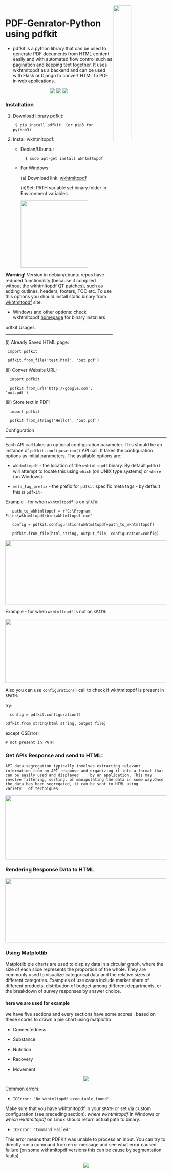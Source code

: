 <img align="right" width="33%" src="https://vivifyassets.s3.ap-south-1.amazonaws.com/lifeeazy-logo1.png">

# PDF-Genrator-Python using pdfkit

 - pdfkit is a python library that can be used to generate PDF documents from HTML content easily and with automated flow control such as pagination and keeping text   together. It uses wkhtmltopdf as a backend and can be used with Flask or Django to convert HTML to PDF in web applications.
 
 <div align="center">
  
  <img src="https://img.shields.io/badge/Python-3.7-yellowgreen" />
    <img src="https://img.shields.io/badge/Pdfkit-1.0.0-blueviolet" />
    <img src="https://img.shields.io/badge/Matplotlib-3.5.3-blue" />
  </div>
 
### Installation

1. Download library pdfkit:

        $ pip install pdfkit  (or pip3 for python3)
        
2. Install wkhtmltopdf:

     * Debian/Ubuntu:
     
	         $ sudo apt-get install wkhtmltopdf
           
     * For Windows:
     
         (a) Download link: [wkhtmltopdf](https://github.com/wkhtmltopdf/wkhtmltopdf/releases/download/0.12.4/wkhtmltox-0.12.4_msvc2015-win64.exe)
         
         (b)Set: PATH variable set binary folder in Environment variables.
         
         <img src = "https://media.geeksforgeeks.org/wp-content/uploads/rough-4-271x300.png" width=210>

  **Warning!** Version in debian/ubuntu repos have reduced functionality (because it compiled without the wkhtmltopdf QT patches), such as adding outlines,               headers, footers, TOC etc. To use this options you should install static binary from [wkhtmltopdf](http://wkhtmltopdf.org/) site.
        
  * Windows and other options: check wkhtmltopdf [homepage](http://wkhtmltopdf.org/) for binary installers

pdfkit Usages

-----

(i) Already Saved HTML page:
     
     import pdfkit
	 
     pdfkit.from_file('test.html', 'out.pdf')

(ii) Conver Website URL:
      
      import pdfkit
	  
      pdfkit.from_url('http://google.com', 'out.pdf')
 
 (iii) Store text in PDF:
      
      import pdfkit
	 
      pdfkit.from_string('Hello!', 'out.pdf')

Configuration

-------------

Each API call takes an optional configuration parameter. This should be an instance of ``pdfkit.configuration()`` API call. It takes the configuration options as initial parameters. The available options are:

* ``wkhtmltopdf`` - the location of the ``wkhtmltopdf`` binary. By default ``pdfkit`` will attempt to locate this using ``which`` (on UNIX type systems) or ``where`` (on Windows).

* ``meta_tag_prefix`` - the prefix for ``pdfkit`` specific meta tags - by default this is ``pdfkit-``

Example - for when ``wkhtmltopdf`` is on ``$PATH``:
   
       path_to_wkhtmltopdf = r"C:\Program Files\wkhtmltopdf\bin\wkhtmltopdf.exe"
    
       config = pdfkit.configuration(wkhtmltopdf=path_to_wkhtmltopdf)
    
       pdfkit.from_file(html_string, output_file, configuration=config)
     
<img src="https://user-images.githubusercontent.com/101717156/218657398-6d750c4c-ccdb-4a0b-89e8-e45197d60854.png" width="1200" height="200">

Example - for when ``wkhtmltopdf`` is not on ``$PATH``:

<img src="https://user-images.githubusercontent.com/101717156/218660369-580441d6-608c-4bb7-809c-6c527b5451f1.png" width="1200" height="200">

       
Also you can use ``configuration()`` call to check if wkhtmltopdf is present in ``$PATH``:

try:

	  config = pdfkit.configuration()
	  
    pdfkit.from_string(html_string, output_file)
	
except OSError:

    # not present in PATH
    
### Get APIs Response and send to HTML:

    API data segregation typically involves extracting relevant information from an API response and organizing it into a format that can be easily used and displayed     by an application. This may involve filtering, sorting, or manipulating the data in some way.Once the data has been segregated, it can be sent to HTML using           variety   of techniques   
    
<img src="https://user-images.githubusercontent.com/101717156/218702904-30478029-8c83-4979-8f64-f44a1950a852.png" width="800" height="200">


### Rendering Response Data to HTML
   <img src="https://user-images.githubusercontent.com/101717156/218707597-505bffe6-f8f5-4f30-a918-c3c56b72ec62.png" width="800" height="200">

### Using Matplotlib


Matplotlib pie charts are used to display data in a circular graph, where the size of each slice represents the proportion of the whole. They are commonly used to visualize categorical data and the relative sizes of different categories. Examples of use cases include market share of different products, distribution of budget among different departments, or the breakdown of survey responses by answer choice.

#### here we are used for example 
   we have five sections and every sections have some scores , based on these scores to drawn a pie chart using matplotlib
     
   - Connectedness 
    
   - Substance 
   
   - Nutrition 
   
   - Recovery 
   
   - Movement

<p align="center">
<img src="https://user-images.githubusercontent.com/101717156/218713288-58db141b-d72f-4517-a958-8b96c80c8854.png" margin_left="100">
</p>

Common errors:

- ``IOError: 'No wkhtmltopdf executable found'``:

Make sure that you have wkhtmltopdf in your `$PATH` or set via custom configuration (see preceding section). *where wkhtmltopdf* in Windows or *which wkhtmltopdf* on Linux should return actual path to binary.

- ``IOError: 'Command Failed'``
 
 This error means that PDFKit was unable to process an input. You can try to directly run a command from error message and see what error caused failure (on some 
 wkhtmltopdf versions this can be cause by segmentation faults)
 
 <p align="center">
<img src="https://vivifyassets.s3.ap-south-1.amazonaws.com/cropped-vivify_login.png" margin_left="100"/>
 </p>
